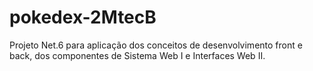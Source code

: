 # pokedex-2MtecB
Projeto Net.6 para aplicação dos conceitos de desenvolvimento front e back, dos componentes de Sistema Web I e Interfaces Web II.
